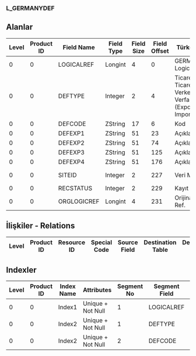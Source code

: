 ### L_GERMANYDEF

## Alanlar

**Level**|**Product ID**|**Field Name**|**Field Type**|**Field Size**|**Field Offset**|**Türkçe Açıklama**|**Expression**
-----|-----|-----|-----|-----|-----|-----|-----
0|0|LOGICALREF|Longint|4|0|GERMANYDEF Logical Reference|GERMANYDEF Logical Reference
0|0|DEFTYPE|Integer|2|4|Ticaret cinsi ;1: Ticaret cinsi;2: Verkehrszweign;3: Verfahren (Export-Import)01|Business Type ;1: Business Type;2: Verkehrszweign;3: Verfahren (Export-Import)01
0|0|DEFCODE|ZString|17|6|Kod|Code
0|0|DEFEXP1|ZString|51|23|Açıklama 1|Description1
0|0|DEFEXP2|ZString|51|74|Açıklama 2|Description2
0|0|DEFEXP3|ZString|51|125|Açıklama 3|Description3
0|0|DEFEXP4|ZString|51|176|Açıklama 4|Description4
0|0|SITEID|Integer|2|227|Veri Merkezi|Data Processing Site
0|0|RECSTATUS|Integer|2|229|Kayıt Durumu|Record Status
0|0|ORGLOGICREF|Longint|4|231|Orijinal Kayıt Log. Ref.|Original Record Logical Reference

## İlişkiler - Relations

**Level**|**Product ID**|**Resource ID**|**Special Code**|**Source Field**|**Destination Table**|**Destination Field**|**Relation Type**|**Extra Condition**
-----|-----|-----|-----|-----|-----|-----|-----|-----

## Indexler

**Level**|**Product ID**|**Index Name**|**Attributes**|**Segment No**|**Segment Field**|**Sense**
-----|-----|-----|-----|-----|-----|-----
0|0|Index1|Unique + Not Null|1|LOGICALREF|Ascending
0|0|Index2|Unique + Not Null|1|DEFTYPE|Ascending
0|0|Index2|Unique + Not Null|2|DEFCODE|Ascending
